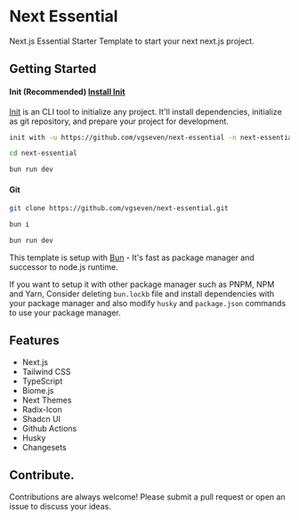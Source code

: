 # Next Essential

Next.js Essential Starter Template to start your next next.js project.

## Getting Started

#### Init (Recommended) [Install Init](https://github.com/silver-radium/init)

[Init](https://github.com/silver-radium/init) is an CLI tool to initialize any project. It'll install dependencies, initialize as git repository, and prepare your project for development.

```bash
init with -u https://github.com/vgseven/next-essential -n next-essential -i bun -g
```

```bash
cd next-essential
```

```bash
bun run dev
```

#### Git

```bash
git clone https://github.com/vgseven/next-essential.git
```

```bash
bun i
```

```bash
bun run dev
```

This template is setup with [Bun](https://bun.sh/) - It's fast as package manager and successor to node.js runtime.

If you want to setup it with other package manager such as PNPM, NPM and Yarn, Consider deleting `bun.lockb` file and install dependencies with your package manager and also modify `husky` and `package.json` commands to use your package manager.

## Features

- Next.js
- Tailwind CSS
- TypeScript
- Biome.js
- Next Themes
- Radix-Icon
- Shadcn UI
- Github Actions
- Husky
- Changesets

## Contribute.

Contributions are always welcome! Please submit a pull request or open an issue to discuss your ideas.